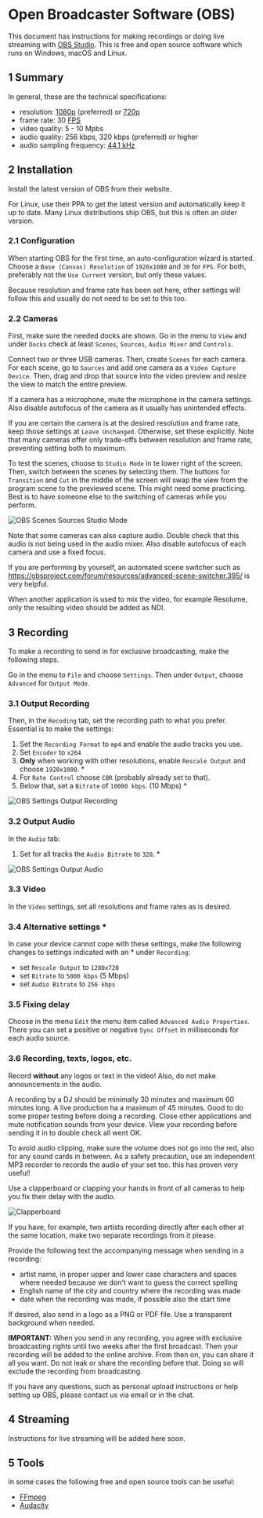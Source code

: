 # Open Broadcaster Software (OBS)

This document has instructions for making recordings or doing live streaming
with [OBS Studio](https://obsproject.com/). This is free and open source
software which runs on Windows, macOS and Linux.

## 1 Summary

In general, these are the technical specifications:
- resolution: [1080p](https://en.wikipedia.org/wiki/1080p) (preferred) or
[720p](https://en.wikipedia.org/wiki/720p)
- frame rate: 30 [FPS](https://en.wikipedia.org/wiki/Frame_rate)
- video quality: 5 - 10 Mpbs
- audio quality: 256 kbps, 320 kbps (preferred) or higher
- audio sampling frequency: [44.1 kHz](https://en.wikipedia.org/wiki/44,100_Hz)

## 2 Installation

Install the latest version of OBS from their website.

For Linux, use their PPA to get the latest version and automatically keep it up
to date. Many Linux distributions ship OBS, but this is often an older version.

### 2.1 Configuration

When starting OBS for the first time, an auto-configuration wizard is started.
Choose a `Base (Canvas) Resolution` of `1920x1080` and `30` for `FPS`. For both,
preferably not the `Use Current` version, but only these values.

Because resolution and frame rate has been set here, other settings will follow
this and usually do not need to be set to this too.

### 2.2 Cameras

First, make sure the needed docks are shown. Go in the menu to `View` and under
`Docks` check at least `Scenes`, `Sources`, `Audio Mixer` and `Controls`.

Connect two or three USB cameras. Then, create `Scenes` for each camera. For
each scene, go to `Sources` and add one camera as a `Video Capture Device`.
Then, drag and drop that source into the video preview and resize the view to
match the entire preview.

If a camera has a microphone, mute the microphone in the camera settings. Also
disable autofocus of the camera as it usually has unintended effects.

If you are certain the camera is at the desired resolution and frame rate, keep
those settings at `Leave Unchanged`. Otherwise, set these explicitly. Note that
many cameras offer only trade-offs between resolution and frame rate, preventing
setting both to maximum.

To test the scenes, choose to `Studio Mode` in te lower right of the screen.
Then, switch between the scenes by selecting them. The buttons for `Transition`
and `Cut` in the middle of the screen will swap the view from the program
scene to the previewed scene. This might need some practicing. Best is to have
someone else to the switching of cameras while you perform.

![OBS Scenes Sources Studio Mode](images/obs-scenes-sources-studio-mode.png)

Note that some cameras can also capture audio. Double check that this audio is
not being used in the audio mixer. Also disable autofocus of each camera and
use a fixed focus.

If you are performing by yourself, an automated scene switcher such as
https://obsproject.com/forum/resources/advanced-scene-switcher.395/ is very
helpful.

When another application is used to mix the video, for example Resolume, only
the resulting video should be added as NDI.

## 3 Recording

To make a recording to send in for exclusive broadcasting, make the following
steps.

Go in the menu to `File` and choose `Settings`. Then under `Output`, choose
`Advanced` for `Output Mode`.

### 3.1 Output Recording

Then, in the `Recoding` tab, set the recording path to what you prefer.
Essential is to make the settings:
1. Set the `Recording Format` to `mp4` and enable the audio tracks you use.
2. Set `Encoder` to `x264`
3. **Only** when working with other resolutions, enable `Rescale Output` and
choose `1920x1080`. *
4. For `Rate Control` choose `CBR` (probably already set to that).
5. Below that, set a `Bitrate` of `10000 kbps`. (10 Mbps) *

![OBS Settings Output Recording](images/obs-settings-output-recording.png)

### 3.2 Output Audio

In the `Audio` tab:
1. Set for all tracks the `Audio Bitrate` to `320`. *

![OBS Settings Output Audio](images/obs-settings-output-audio.png)

### 3.3 Video

In the `Video` settings, set all resolutions and frame rates as is desired.

### 3.4 Alternative settings *

In case your device cannot cope with these settings, make the following changes
to settings indicated with an * under `Recording`:
* set `Rescale Output` to `1280x720`
* set `Bitrate` to `5000 kbps` (5 Mbps)
* set `Audio Bitrate` to `256 kbps`

### 3.5 Fixing delay

Choose in the menu `Edit` the menu item called `Advanced Audio Properties`.
There you can set a positive or negative `Sync Offset` in milliseconds for each
audio source.

### 3.6 Recording, texts, logos, etc.

Record **without** any logos or text in the video! Also, do not make
announcements in the audio.

A recording by a DJ should be minimally 30 minutes and maximum 60 minutes long.
A live production ha a maximum of 45 minutes. Good to do some proper testing
before doing a recording. Close other applications and mute notification sounds
from your device. View your recording before sending it in to double check all
went OK.

To avoid audio clipping, make sure the volume does not go into the red, also for
any sound cards in between. As a safety precaution, use an independent MP3
recorder to records the audio of your set too. this has proven very useful!

Use a clapperboard or clapping your hands in front of all cameras to help you
fix their delay with the audio.

![Clapperboard](https://upload.wikimedia.org/wikipedia/commons/thumb/c/cb/ClapperboardColor.svg/573px-ClapperboardColor.svg.png)

If you have, for example, two artists recording directly after each other at the
same location, make two separate recordings from it please.

Provide the following text the accompanying message when sending in a recording:
* artist name, in proper upper and lower case characters and spaces where needed
because we don't want to guess the correct spelling
* English name of the city and country where the recording was made
* date when the recording was made, if possible also the start time

If desired, also send in a logo as a PNG or PDF file. Use a transparent
background when needed.

**IMPORTANT:** When you send in any recording, you agree with exclusive
broadcasting rights until two weeks after the first broadcast. Then your
recording will be added to the online archive. From then on, you can share it
all you want. Do not leak or share the recording before that. Doing so will
exclude the recording from broadcasting.

If you have any questions, such as personal upload instructions or help setting
up OBS, please contact us via email or in the chat.

## 4 Streaming

Instructions for live streaming will be added here soon.

## 5 Tools

In some cases the following free and open source tools can be useful:
- [FFmpeg](https://ffmpeg.org/)
- [Audacity](https://www.audacityteam.org/)
